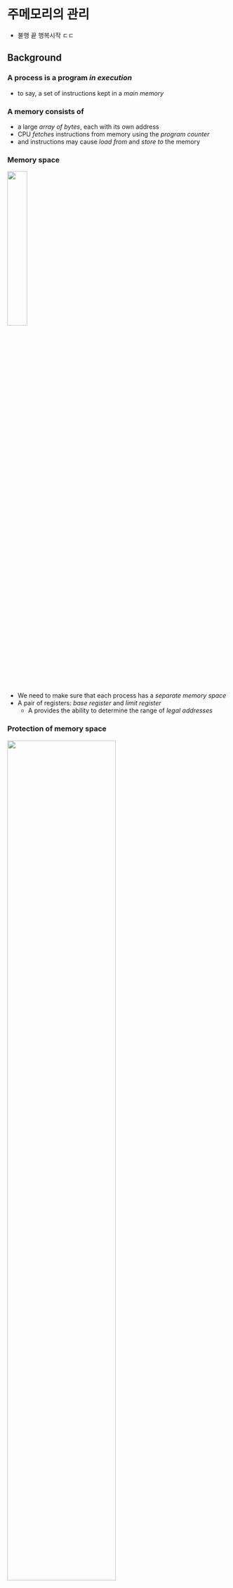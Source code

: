 # 주메모리의 관리
- 불행 끝 행복시작 ㄷㄷ
## Background
### A process is a program _in execution_
- to say, a set of instructions kept in a _main memory_

### A memory consists of
- a large _array of bytes_, each with its own address
- CPU _fetches_ instructions from memory using the _program counter_
- and instructions may cause _load from_ and _store to_ the memory

### Memory space
<img src="./img/memory_space.png" height="30%"><br>

- We need to make sure that each process has a _separate memory space_
- A pair of registers: _base register_ and _limit register_
    - A provides the ability to determine the range of _legal addresses_

### Protection of memory space
<img src="./img/hardware_protection_memory.png" width="70%"><br>

- is accomplished by having the CPU hardware
    - compare every address generated in user mode with the registers

### Address Binding
- A program resides on a disk as a binary executable file
    - To run, the program must be brought into memory
    - The address of the process does not start at addresss 00000000
- Addresses in the source are generally _symbolic_
- A _compiler_ typically _binds_
    - _symbolic_ addresses to _relocatable_ addresses
- A _linker_ or _loader_ in turn _binds_
    - the _relocatable_ addresses to _absolute_ addresses
- 결국 심볼 - 주소 바인딩이 핵심인듯?<br>

<img src="./img/mutistep_processing_of_a_user_program.png" height="30%"><br>

### Logical vs. Physical Address Space
- _logical address_: an address generated by the CPU
- _physical address_: an address seen by the memory unit
    - that is, the one loaded into the memory-address register
- _logical address space_: the set of all logical addresses
    - generated by a user program
- _physical address space_: the set of all physical addresses
    - corresponding to these logical addresses

### MMU(Memory Management Unit)
- a h/w device that maps from logical address to physical address
<img src="./img/memoryManagementUnit.png" width="70%"><br>
<img src="./img/dynamicRelocationusingregister.png" width="70%"><br>

- _relocation register_: a base register in MMU

### Dynamic Loading
- Is it necessary for the entire program and data
    - to be in physical memory?
    - 로딩할 때 파일 전체를 해야하나?? 만일 그러면 게임 하나 띄울때마다 시스템 다운됐을거임
- _dynamic loading_: obtains _better memory-space utilization_
    - a _routine_ is not loaded until it is called
- The advantage of dynamic loading is that
    - a routine is loaded _only when it is needed_
    - the _relocatable_ linking loader is called to load the _desired routine_
    - and to update the _program's address tables_ to reflect this change
### Dynamic Linking and Shared Libraries
- _DLLs_: Dynamically Linked Libraries
    - system libraries linked to user programs when the programs are run
    - 들어본적 없는데;
    - 어떤 라이브러리가 따로 로딩되어 있는 거임. 그냥 가져다 쓰는거네
- _static linking_: system libraries are treated like any other object module
    - and are combined by the _loader_ into the binary program code
- _dynamic linking_: is similar to _dynamic loading_,
    - here, thought, _linking_ is _postponed_ until execution time
- _shared library_: DLLs are also known as shared libraries
    - since only one instsance of the DLL in main memory
    - can be shared among multiple user processes
## Contiguous Memory Allocation
### Contiguous Memory Allocation
- 연속 메모리 할당
- 메모리를 할당을 해줘야함 프로세스한테
- We need to allocate main memory in the _most efficient way possible_
- The memory is usually divided into two partitions
    - one for the operating system
    - one for the user processes
- Several user processes reside in memory at the same time
- _How to allocate availbale memory_
    - to the processes that are waiting to be brought into memory?
- _Contiguous memory allocation_
    - each process is contained in a _single section of memory_
    - that is _contiguous_ to the section containing the next process
    - 어떤 섹션에 통짜로 올림
### Memory Protection
- _Prevent_ a process from _accessing_ memory that it does _not own_
    - by combining two ideas: _relocation register_ + _limit register_<br>
<img src="./img/momory_protection.png" width="70%"><br>

### Memory Allocation
- Variable-Partition scheme: one of the simplest methods
    - assign processes to variably sized partitions in memory,
    - where each partition may contain exactly one process<br>
<img src="./img/memory_allocation.png" width="70%"><br>

- _hole_: a block of available memory

### The Prob. of _Dynamic Storage Allocation_
- How to satisfy a request of size $n$ from a list of _free holes_?
- Three types of solutions to this prob.
    - First-Fit: allocates the _first_ hold that is big enough
    - Best-Fit: allocates the _smallest_ hole that is big enough
    - Worst-Fit: allocates the _largest_ hole
    - 이것도 정처기에 나왔던 내용이네
### Fragmentaion
- _exteranl fragmentation_
    - the memory is _fragmented_ into a large number of small holes
    - There may be enough total memory space to satisfy a request
    - but, the available spaces are not contiguous
- _internal fragmentaion_
    - 똑같은 크기로 쪼개자
    - the memory allocated to a process may be _slightly larger_ that the requested memory
    - unused memory that is internal to partition
- 어차피 다 안쓰고 paging 쓰긴함 ㅋㅋ

# 페이징과 스와핑
## Paging
### Paging
- 앞에서 프로세스한테 메모리를 할당해줄라고 하는데, 제일 간단한건 contiguous 하게 주는거(통째로 줘버리는거) 근데 이건 문제가 좀 많음
- dynamic allocation을 하게되면 exteranl fragment 많이 발생
- a memory management scheme that permits
    - a process's physical address space to be _non-contiguous_
- overcome two problems of contiguous memory allocation
    - avoid _exteranl fragmentation_
    - avoid the _associated need for compaction_
- impl. through
    - cooperation between the operating system and the computer h/w
### Basic Method for Paging
- break _physical_ memory into _fixed-sized blocks_(_frames_)
- and break _logical_ memory into _blocks of the same size_(_pages_)
- Now, the _logical_ address space is
    - _totally separte_ from the _physical_ address space
- Every address generated by the CPU is divided into two parts
    - a _page number (p)_
    - a _page offset (d)_<br>
<img src="./img/pagingmethod.png" width="40%"><br>

### The page number
- is used as an index into a per-process _page table_<br>
<img src="./img/pagetable.png" width="60%"><br>

### Outlines of the steps taken by CPU
- to translate a _logical address_ to a _physical address_
    1. Extract the page number $p$ and use it as an index into the page table
    2. Extract the corresponding frame number $f$ from the page table
    3. Replace the page number $p$ with the frame number $f$<br>
<img src="./img/pagingmodeloflogicalandphysiaclmemory.png" width="60%"><br>

        - 크기가 다 똑같으니까 external 이 발생 안함
        - 이 경우에서 4가 필요하면 internal이 발생

### The _page size_ (like the _frame size_)
- is defined by the h/w
- A power of 2: typically varying between 4KB and 1GB per page
- If the size of _logical address space_ is $2^m$, and a _page size_ is $2^n$
    - then the _high-order_ $m-n$ bits designate the _page number_
    - and the _low-order_ $n$ bits designate the _page offset_<br>
<img src="./img/desidepagesize.png" width="40%"><br>
<img src="./img/paging_eg_.png" width="40%"><br>

### When a process arrives in the system to be executed
- its size expressed in pages is examined for memory allocation<br>
<img src="./img/free_frames_a_before_allocation_and_b_afeter_allocation.png" width="40%"><br>


### H/W Support
- When the CPU scheduler selects a process for execution
    - the _page table_ should be _reloaded_ for the context switch
- _A pointer to the page table_ should be
    - stored with the other register values in the _PCB_ of each process
- 페이지 테이블이 너무 커서 하드웨어적으로 관리하기 어려움
### PTBR(page-table base register)
- points to the page table
- and the page table is kept in main memory
- _Faster_ context switches, but still _slower_ memory access time
- Two memory access is needed
    - one for the page-table entry
    - one for the actual data

### Translation Look-aside Buffer(TLB)
- a special, small, fast-lookup h/w cache memory<br>
<img src="./img/translation_look_aside_buffer.png" width="40%"><br>

### Effective Memory-Access Time
- _TLB hit_: if the page number of interest is _in_ the TLB
- _TLB miss_: if the page number of interest is _not in_ the TLB
- _hit ratio_: the perccentage of times that
    - the page number of interest is found in the TLB
- For example, in a system with 10 ns to access memory
    - $80%$ hit ratio: EAT = $0.80$ x $10 + 0.20$ x $20 = 12 ns$
    - $90%$ hit ratio: EAT = $0.99$ x $10 + 0.01$ x $20 = 10.1 ns$

### Memory Protection with Paging
- contiguous 방식은 그냥 범위 넘으면 오류로 판단 할 수 있었음
- is accomplished by protection bits associated with each frame
- _valid-invalid bit_: one additional bit
    - generally attaced to each entry in the page table
- When this bit is set to _valid_
    - the associated page is in the process's logical address space(_legal_)
- When this bit is set to _invalid_
    - the page is not in the process's logical address space(_illegal_)
- _Illegal addresses_ are _trapped_ by use of the valid-invalid bit<br>
<img src="./img/validbit_v_orinvalidibt_i_.png" width="40%"><br>

### Shared Pages
- An advantage of _paging_ is the possibility of _sharing common code_
    - a consideration important in a multiprogramming env.
- Consider the standard C library libc
    - each process load its own copy of libc into tis address space
    - however, it ca be _shared_ if the code is _reentrant code_
- _Reentrant code_ is _non-self-modifying_ code
    - that is, it never chages during execution<br>
<img src="./img/sharingofstandardclibraryinapagingenv.png" width="40%"><br>

- libc 라는 라는 주소공간을 물리적으로 복사하는 것이 아니라 논리적으로만 복사해서 사용

## Structure of the Page Table
### Structuring the Page Table
- A large logical address space
    - makes the _page table itself_ to become _excessively large_
- It needs some techniques for structuring the page table
    - _Hierarchical Paging_
    - _Hashed Page Table_
    - _Inverted Page Table_

### Hierarchical Paging 계층적 테이블
- breaks up the logical address space into multiple tables<br>
<img src="./img/HierarchicalPage.png" width="40%"><br>

### Hashed Page Tables
- for handling address space larger than 32 bits
- use a hashed table with the hash value being the virtual page number<br>
<img src="./img/hashedPageTables.png" width="40%"><br>

### Inverted Page Tables
- Rather than having a page table, use an inverted page table
    - one entry for each real page
    - consisting of the virtual address
    - with information about the process
- 페이지 자체가 너무 클때 해결해 주는거<br>
<img src="./img/invertedPageTables.png" width="40%"><br>

## Swapping
### Swapping
- makes it possible for the _total physical address space_ of all processes
    - to _exceed_ the _real physical memory_ of the system
- thus _increasing_ the _degree of multiprogramming_ in a system
- Process instructions and data must be in memory to be executed
    - However, a process, or a portion of a process
    - can be _swapped_ temporally _out of memory_ to a backing store
    - and then _brought back_ into memory for continued execution
- 프로그램 사이즈가 너무 클때, 내가 만든게 5기가고 컴퓨터가 4기가 램이면 안될 것 같은데 된다
    - 필요한 부분만 잘라서 쓰기 때문

### Standard Swapping
- moves entire processes between main memory and a backing store
- The cost of swapping entire processes is too prohibitive<br>
<img src="./img/standardswapping.png" width="40%"><br>

### Swapping with Paging
- Pages of a process can be swapped instead of an entire process
- This strategy
    - still allows physical memory to be oversubscribed
    - but only a small number of pages will be involved in swapping
- Today, _paging_ refers to swapping with paging
    - _page out_ : moves a page from memory to backing store
    - _page in_ : moves a page from backing store to memory
- Paging works well in conjunction with the _virtual memory_<br>
<img src="./img/swappingwithpaging.png" width="40%"><br>
